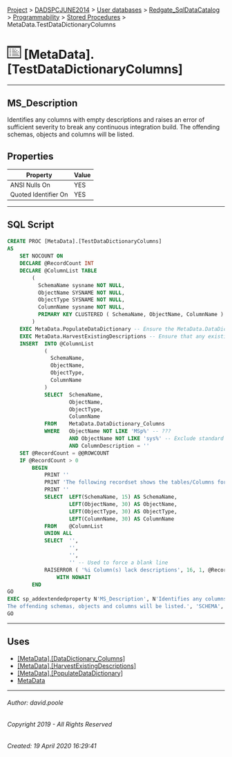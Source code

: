 #### 

[Project](../../../../../index.md) > [DADSPCJUNE2014](../../../../index.md) > [User databases](../../../index.md) > [Redgate_SqlDataCatalog](../../index.md) > [Programmability](../index.md) > [Stored Procedures](Stored_Procedures.md) > MetaData.TestDataDictionaryColumns

# ![Stored Procedures](../../../../../Images/StoredProcedure32.png) [MetaData].[TestDataDictionaryColumns]

---

## <a name="#description"></a>MS_Description

Identifies any columns with empty descriptions and raises an error of sufficient severity to break any continuous integration build.
The offending schemas, objects and columns will be listed.

## <a name="#properties"></a>Properties

| Property | Value |
|---|---|
| ANSI Nulls On | YES |
| Quoted Identifier On | YES |


---

## <a name="#sqlscript"></a>SQL Script

```sql
CREATE PROC [MetaData].[TestDataDictionaryColumns]
AS 
    SET NOCOUNT ON
    DECLARE @RecordCount INT
    DECLARE @ColumnList TABLE
        (
          SchemaName sysname NOT NULL,
          ObjectName SYSNAME NOT NULL,
		  ObjectType SYSNAME NOT NULL,
          ColumnName sysname NOT NULL,
          PRIMARY KEY CLUSTERED ( SchemaName, ObjectName, ColumnName )
        )
    EXEC MetaData.PopulateDataDictionary -- Ensure the MetaData.DataDictionary tables are up-to-date.
	EXEC MetaData.HarvestExistingDescriptions -- Ensure that any existing descriptions are applied
    INSERT  INTO @ColumnList
            (
              SchemaName,
              ObjectName,
			  ObjectType,
              ColumnName
            )
            SELECT  SchemaName,
                    ObjectName,
					ObjectType,
                    ColumnName
            FROM    MetaData.DataDictionary_Columns
            WHERE   ObjectName NOT LIKE 'MSp%' -- ???
                    AND ObjectName NOT LIKE 'sys%' -- Exclude standard system tables.
                    AND ColumnDescription = ''
    SET @RecordCount = @@ROWCOUNT
    IF @RecordCount > 0 
        BEGIN
            PRINT ''
            PRINT 'The following recordset shows the tables/Columns for which data dictionary descriptions are missing'
            PRINT ''
            SELECT  LEFT(SchemaName, 15) AS SchemaName,
                    LEFT(ObjectName, 30) AS ObjectName,
					LEFT(ObjectType, 30) AS ObjectType,
                    LEFT(ColumnName, 30) AS ColumnName
            FROM    @ColumnList
            UNION ALL
            SELECT  '',
                    '',
                    '',
                    '' -- Used to force a blank line
            RAISERROR ( '%i Column(s) lack descriptions', 16, 1, @RecordCount )
                WITH NOWAIT
        END
GO
EXEC sp_addextendedproperty N'MS_Description', N'Identifies any columns with empty descriptions and raises an error of sufficient severity to break any continuous integration build.
The offending schemas, objects and columns will be listed.', 'SCHEMA', N'MetaData', 'PROCEDURE', N'TestDataDictionaryColumns', NULL, NULL
GO

```


---

## <a name="#uses"></a>Uses

* [[MetaData].[DataDictionary_Columns]](../../Tables/DataDictionary_Columns.md)
* [[MetaData].[HarvestExistingDescriptions]](HarvestExistingDescriptions.md)
* [[MetaData].[PopulateDataDictionary]](PopulateDataDictionary.md)
* [MetaData](../../Security/Schemas/MetaData.md)


---

###### Author:  david.poole

###### Copyright 2019 - All Rights Reserved

###### Created: 19 April 2020 16:29:41

